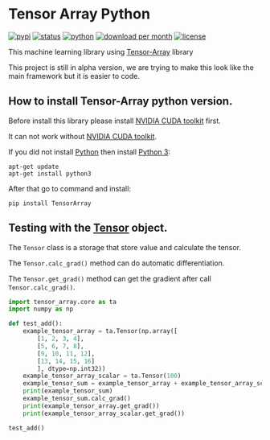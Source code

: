 # Tensor Array Python
[![pypi](https://img.shields.io/pypi/v/TensorArray)](https://pypi.org/project/TensorArray/)
[![status](https://img.shields.io/pypi/status/TensorArray)](https://pypi.org/project/TensorArray/)
[![python](https://img.shields.io/pypi/pyversions/TensorArray)](https://pypi.org/project/TensorArray/)
[![download per month](https://img.shields.io/pypi/dm/TensorArray)](https://pypi.org/project/TensorArray/)
[![license](https://img.shields.io/pypi/l/TensorArray)](#)

This machine learning library using [Tensor-Array](https://github.com/Tensor-Array/Tensor-Array) library

This project is still in alpha version, we are trying to make this look like the main framework but it is easier to code.

## How to install Tensor-Array python version.

Before install this library please install [NVIDIA CUDA toolkit](https://developer.nvidia.com/cuda-toolkit) first.

It can not work without [NVIDIA CUDA toolkit](https://developer.nvidia.com/cuda-toolkit).

If you did not install [Python](https://www.python.org/) then install [Python 3](https://www.python.org/):

```shell
apt-get update
apt-get install python3
```

After that go to command and install:

```shell
pip install TensorArray
```

## Testing with the [Tensor](https://github.com/Tensor-Array/Tensor-Array/tab=readme-ov-file#the-tensor-class) object.

The `Tensor` class is a storage that store value and calculate the tensor.

The `Tensor.calc_grad()` method can do automatic differentiation.

The `Tensor.get_grad()` method can get the gradient after call `Tensor.calc_grad()`.

```python
import tensor_array.core as ta
import numpy as np

def test_add():
    example_tensor_array = ta.Tensor(np.array([
        [1, 2, 3, 4],
        [5, 6, 7, 8],
        [9, 10, 11, 12],
        [13, 14, 15, 16]
        ], dtype=np.int32))
    example_tensor_array_scalar = ta.Tensor(100)
    example_tensor_sum = example_tensor_array + example_tensor_array_scalar
    print(example_tensor_sum)
    example_tensor_sum.calc_grad()
    print(example_tensor_array.get_grad())
    print(example_tensor_array_scalar.get_grad())

test_add()

```
